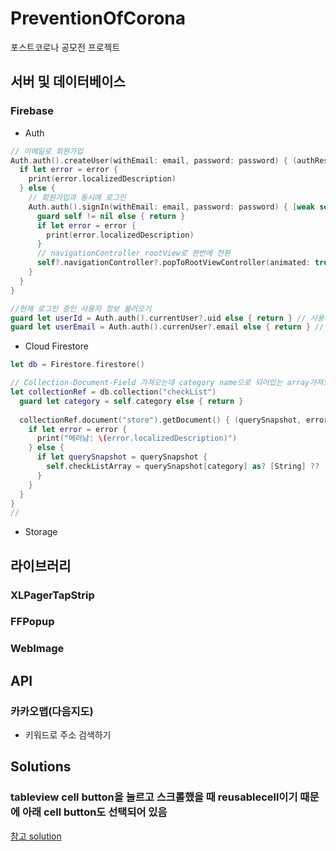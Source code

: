 # PreventionOfCorona
포스트코로나 공모전 프로젝트

## 서버 및 데이터베이스
### Firebase
- Auth
```Swift
// 이메일로 회원가입
Auth.auth().createUser(withEmail: email, password: password) { (authResult, error) in
  if let error = error {
    print(error.localizedDescription)
  } else {
    // 회원가입과 동시에 로그인
    Auth.auth().signIn(withEmail: email, password: password) { [weak self] user, error in //*아직 [weak self]는 왜 쓰는지 모르겠다. warning 뜸
      guard self != nil else { return }
      if let error = error {
        print(error.localizedDescription)
      }
      // navigationController rootView로 한번에 전환
      self?.navigationController?.popToRootViewController(animated: true)
    }
  }
}

//현재 로그인 중인 사용자 정보 불러오기
guard let userId = Auth.auth().currentUser?.uid else { return } // 사용자 uid 불러오기
guard let userEmail = Auth.auth().currenUser?.email else { return } // 사용자 email 불러오기
```
- Cloud Firestore
```Swift
let db = Firestore.firestore()

// Collection-Document-Field 가져오는데 category name으로 되어있는 array가져오기
let collectionRef = db.collection("checkList")
  guard let category = self.category else { return }
        
  collectionRef.document("store").getDocument() { (querySnapshot, error) in
    if let error = error {
      print("에러남: \(error.localizedDescription)")
    } else {
      if let querySnapshot = querySnapshot {
        self.checkListArray = querySnapshot[category] as? [String] ?? [""]
      }
    }
  }
}
//

```
- Storage

## 라이브러리
### XLPagerTapStrip

### FFPopup

### WebImage

## API
### 카카오맵(다음지도)
- 키워드로 주소 검색하기

## Solutions
### tableview cell button을 눌르고 스크롤했을 때 reusablecell이기 때문에 아래 cell button도 선택되어 있음
[참고 solution](https://fluffy.es/solve-duplicated-cells/)
